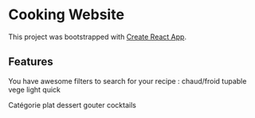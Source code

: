 # Cooking Website

This project was bootstrapped with [Create React App](https://github.com/facebook/create-react-app).

## Features

You have awesome filters to search for your recipe :
chaud/froid
tupable
vege
light
quick

Catégorie
plat
dessert
gouter
cocktails
